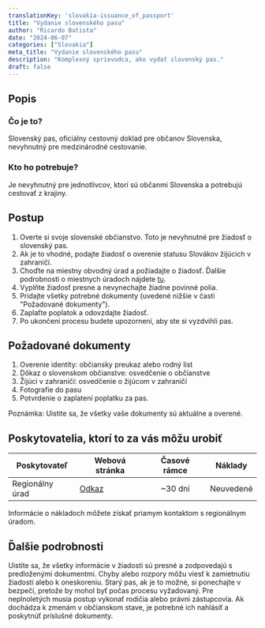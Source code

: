 ```yaml
---
translationKey: 'slovakia-issuance_of_passport'
title: "Vydanie slovenského pasu"
author: "Ricardo Batista"
date: "2024-06-07"
categories: ["Slovakia"]
meta_title: "Vydanie slovenského pasu"
description: "Komplexný sprievodca, ako vydať slovenský pas."
draft: false
---
```


## Popis
### Čo je to?
Slovenský pas, oficiálny cestovný doklad pre občanov Slovenska, nevyhnutný pre medzinárodné cestovanie.

### Kto ho potrebuje?
Je nevyhnutný pre jednotlivcov, ktorí sú občanmi Slovenska a potrebujú cestovať z krajiny.

## Postup
1. Overte si svoje slovenské občianstvo. Toto je nevyhnutné pre žiadosť o slovenský pas.
2. Ak je to vhodné, podajte žiadosť o overenie statusu Slovákov žijúcich v zahraničí.
3. Choďte na miestny obvodný úrad a požiadajte o žiadosť. Ďalšie podrobnosti o miestnych úradoch nájdete [tu](https://www.minv.sk/?resort-leadership&pred=220).
4. Vyplňte žiadosť presne a nevynechajte žiadne povinné polia.
5. Pridajte všetky potrebné dokumenty (uvedené nižšie v časti "Požadované dokumenty").
6. Zaplaťte poplatok a odovzdajte žiadosť.
7. Po ukončení procesu budete upozornení, aby ste si vyzdvihli pas.

## Požadované dokumenty
1. Overenie identity: občiansky preukaz alebo rodný list
2. Dôkaz o slovenskom občianstve: osvedčenie o občianstve
3. Žijúci v zahraničí: osvedčenie o žijúcom v zahraničí
4. Fotografie do pasu
5. Potvrdenie o zaplatení poplatku za pas.

Poznámka: Uistite sa, že všetky vaše dokumenty sú aktuálne a overené.

## Poskytovatelia, ktorí to za vás môžu urobiť
| Poskytovateľ    |     Webová stránka                                 |     Časové rámce      |      Náklady       |
| --------------- | ---------------------------------- |  :-------------:  | :-------------: |
| Regionálny úrad |  [Odkaz](https://www.minv.sk/) |     ~30 dní        |       Neuvedené       |

Informácie o nákladoch môžete získať priamym kontaktom s regionálnym úradom.

## Ďalšie podrobnosti
Uistite sa, že všetky informácie v žiadosti sú presné a zodpovedajú s predloženými dokumentmi. Chyby alebo rozpory môžu viesť k zamietnutiu žiadosti alebo k oneskoreniu. Starý pas, ak je to možné, si ponechajte v bezpečí, pretože by mohol byť počas procesu vyžadovaný.
Pre neplnoletých musia postup vykonať rodičia alebo právni zástupcovia. Ak dochádza k zmenám v občianskom stave, je potrebné ich nahlásiť a poskytnúť príslušné dokumenty.